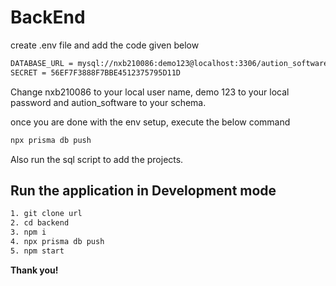 # BackEnd

create .env file and add the code given below

```sh
DATABASE_URL = mysql://nxb210086:demo123@localhost:3306/aution_software
SECRET = 56EF7F3888F7BBE4512375795D11D
```

Change nxb210086 to your local user name, demo 123 to your local password and aution_software to your schema.

once you are done with the env setup, execute the below command

```sh
npx prisma db push
```

Also run the sql script to add the projects.

## Run the application in Development mode

```sh
1. git clone url
2. cd backend
3. npm i
4. npx prisma db push
5. npm start
```

**Thank you!**
